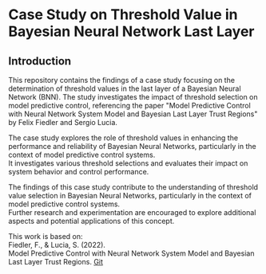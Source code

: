 # Case Study on Threshold Value in Bayesian Neural Network Last Layer

## Introduction
This repository contains the findings of a case study focusing on the determination of threshold values in the last layer of a Bayesian Neural Network (BNN). The study investigates the impact of threshold selection on model predictive control, referencing the paper "Model Predictive Control with Neural Network System Model and Bayesian Last Layer Trust Regions" by Felix Fiedler and Sergio Lucia.  

The case study explores the role of threshold values in enhancing the performance and reliability of Bayesian Neural Networks, particularly in the context of model predictive control systems.   
It investigates various threshold selections and evaluates their impact on system behavior and control performance.
  
The findings of this case study contribute to the understanding of threshold value selection in Bayesian Neural Networks, particularly in the context of model predictive control systems.   
Further research and experimentation are encouraged to explore additional aspects and potential applications of this concept.

    
This work is based on:  
Fiedler, F., & Lucia, S. (2022).   
Model Predictive Control with Neural Network System Model and Bayesian Last Layer Trust Regions. [Git](https://github.com/4flixt/2022_BLL_MPC_Materials)

